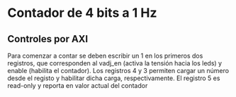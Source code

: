 # Contador de 4 bits a 1 Hz

## Controles por AXI
Para comenzar a contar se deben escribir un 1 en los primeros dos registros, que corresponden al vadj_en (activa la tensión hacia los leds) y enable (habilita el contador).
Los registros 4 y 3 permiten cargar un número desde el registo y habilitar dicha carga, respectivamente.
El registro 5 es read-only y reporta en valor actual del contador
